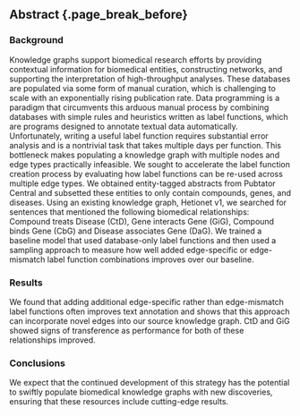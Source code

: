 ## Abstract {.page_break_before}

### Background

Knowledge graphs support biomedical research efforts by providing contextual information for biomedical entities, constructing networks, and supporting the interpretation of high-throughput analyses. 
These databases are populated via some form of manual curation, which is challenging to scale with an exponentially rising publication rate. 
Data programming is a paradigm that circumvents this arduous manual process by combining databases with simple rules and heuristics written as label functions, which are programs designed to annotate textual data automatically. 
Unfortunately, writing a useful label function requires substantial error analysis and is a nontrivial task that takes multiple days per function.
This bottleneck makes populating a knowledge graph with multiple nodes and edge types practically infeasible.
We sought to accelerate the label function creation process by evaluating how label functions can be re-used across multiple edge types.
We obtained entity-tagged abstracts from Pubtator Central and subsetted these entities to only contain compounds, genes, and diseases.
Using an existing knowledge graph, Hetionet v1, we searched for sentences that mentioned the following biomedical relationships: Compound treats Disease (CtD), Gene interacts Gene (GiG), Compound binds Gene (CbG) and Disease associates Gene (DaG).
We trained a baseline model that used database-only label functions and then used a sampling approach to measure how well added edge-specific or edge-mismatch label function combinations improves over our baseline.

### Results

We found that adding additional edge-specific rather than edge-mismatch label functions often improves text annotation and shows that this approach can incorporate novel edges into our source knowledge graph.
CtD and GiG showed signs of transference as performance for both of these relationships improved.

### Conclusions

We expect that the continued development of this strategy has the potential to swiftly populate biomedical knowledge graphs with new discoveries, ensuring that these resources include cutting-edge results.
